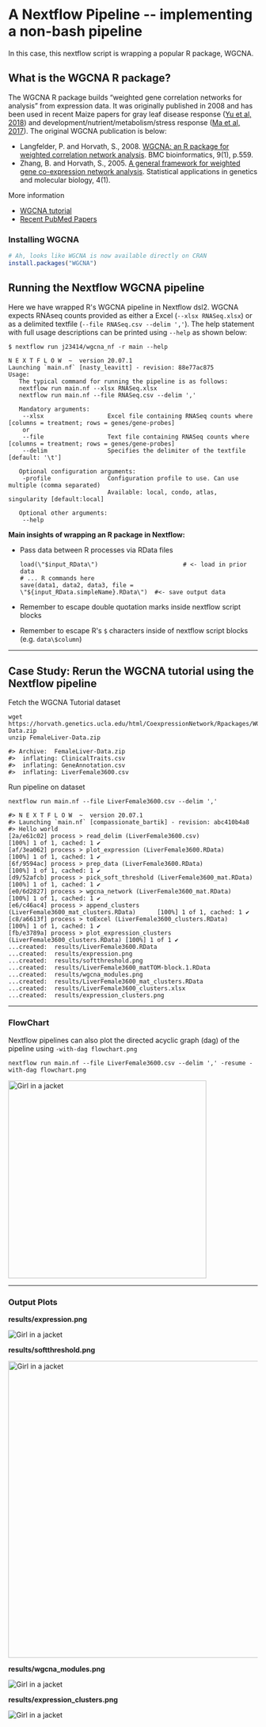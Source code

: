 # A Nextflow Pipeline -- implementing a non-bash pipeline

In this case, this nextflow script is wrapping a popular R package, WGCNA.

## What is the WGCNA R package?

The WGCNA R package builds “weighted gene correlation networks for
analysis” from expression data. It was originally published in 2008 and
has been used in recent Maize papers for gray leaf disease response ([Yu
et
al, 2018](https://bmcgenomics.biomedcentral.com/articles/10.1186/s12864-018-5072-4#Sec2))
and development/nutrient/metabolism/stress response ([Ma et
al, 2017](https://pubmed.ncbi.nlm.nih.gov/28764653/)). The original
WGCNA publication is below:

  - Langfelder, P. and Horvath, S., 2008. [WGCNA: an R package for
    weighted correlation network
    analysis](https://bmcbioinformatics.biomedcentral.com/articles/10.1186/1471-2105-9-559).
    BMC bioinformatics, 9(1), p.559.
  - Zhang, B. and Horvath, S., 2005. [A general framework for weighted
    gene co-expression network
    analysis](https://pubmed.ncbi.nlm.nih.gov/16646834/). Statistical
    applications in genetics and molecular biology, 4(1).

More information

  - [WGCNA
    tutorial](https://horvath.genetics.ucla.edu/html/CoexpressionNetwork/Rpackages/WGCNA/Tutorials/)
  - [Recent PubMed Papers](https://pubmed.ncbi.nlm.nih.gov/?term=wgcna&sort=date)

### Installing WGCNA

``` r
# Ah, looks like WGCNA is now available directly on CRAN
install.packages("WGCNA")
```

## Running the Nextflow WGCNA pipeline

Here we have wrapped R's WGCNA pipeline in Nextflow dsl2. WGCNA expects RNAseq counts provided as either a Excel (`--xlsx RNASeq.xlsx`) or as a delimited textfile (`--file RNASeq.csv --delim ','`). The help statement with full usage descriptions can be printed using `--help` as shown below:

```
$ nextflow run j23414/wgcna_nf -r main --help

N E X T F L O W  ~  version 20.07.1
Launching `main.nf` [nasty_leavitt] - revision: 88e77ac875
Usage:
   The typical command for running the pipeline is as follows:
   nextflow run main.nf --xlsx RNASeq.xlsx
   nextflow run main.nf --file RNASeq.csv --delim ','

   Mandatory arguments:
    --xlsx                  Excel file containing RNASeq counts where [columns = treatment; rows = genes/gene-probes]
    or
    --file                  Text file containing RNASeq counts where [columns = treatment; rows = genes/gene-probes]
    --delim                 Specifies the delimiter of the textfile [default: '\t']

   Optional configuration arguments:
    -profile                Configuration profile to use. Can use multiple (comma separated)
                            Available: local, condo, atlas, singularity [default:local]

   Optional other arguments:
    --help
```

**Main insights of wrapping an R package in Nextflow:**

* Pass data between R processes via RData files

  ```
  load(\"$input_RData\")                        # <- load in prior data
  # ... R commands here
  save(data1, data2, data3, file = \"${input_RData.simpleName}.RData\")  #<- save output data
  ```

* Remember to escape double quotation marks inside nextflow script blocks
* Remember to escape R's `$` characters inside of nextflow script blocks (e.g. `data\$column`)

-----

## Case Study: Rerun the WGCNA tutorial using the Nextflow pipeline

Fetch the WGCNA Tutorial dataset

```
wget https://horvath.genetics.ucla.edu/html/CoexpressionNetwork/Rpackages/WGCNA/Tutorials/FemaleLiver-Data.zip
unzip FemaleLiver-Data.zip

#> Archive:  FemaleLiver-Data.zip
#>  inflating: ClinicalTraits.csv      
#>  inflating: GeneAnnotation.csv      
#>  inflating: LiverFemale3600.csv 
```

Run pipeline on dataset

```
nextflow run main.nf --file LiverFemale3600.csv --delim ','

#> N E X T F L O W  ~  version 20.07.1
#> Launching `main.nf` [compassionate_bartik] - revision: abc410b4a8
#> Hello world
[2a/e61c02] process > read_delim (LiverFemale3600.csv)                          [100%] 1 of 1, cached: 1 ✔
[af/3ea062] process > plot_expression (LiverFemale3600.RData)                   [100%] 1 of 1, cached: 1 ✔
[6f/9594ac] process > prep_data (LiverFemale3600.RData)                         [100%] 1 of 1, cached: 1 ✔
[d9/52afcb] process > pick_soft_threshold (LiverFemale3600_mat.RData)           [100%] 1 of 1, cached: 1 ✔
[e0/6d2827] process > wgcna_network (LiverFemale3600_mat.RData)                 [100%] 1 of 1, cached: 1 ✔
[e6/c46ac4] process > append_clusters (LiverFemale3600_mat_clusters.RData)      [100%] 1 of 1, cached: 1 ✔
[c8/a6613f] process > toExcel (LiverFemale3600_clusters.RData)                  [100%] 1 of 1, cached: 1 ✔
[fb/e3789a] process > plot_expression_clusters (LiverFemale3600_clusters.RData) [100%] 1 of 1 ✔
...created:  results/LiverFemale3600.RData
...created:  results/expression.png
...created:  results/softthreshold.png
...created:  results/LiverFemale3600_matTOM-block.1.RData
...created:  results/wgcna_modules.png
...created:  results/LiverFemale3600_mat_clusters.RData
...created:  results/LiverFemale3600_clusters.xlsx
...created:  results/expression_clusters.png
```

-----

### FlowChart

Nextflow pipelines can also plot the directed acyclic graph (dag) of the pipeline using `-with-dag flowchart.png`

```
nextflow run main.nf --file LiverFemale3600.csv --delim ',' -resume -with-dag flowchart.png
```

<img src="imgs/flowchart.png" alt="Girl in a jacket" width=400/>


-----

### Output Plots

**results/expression.png**

<img src="imgs/expression.png" alt="Girl in a jacket" />

**results/softthreshold.png**

<img src="imgs/softthreshold.png" alt="Girl in a jacket" width=600/>

**results/wgcna_modules.png**

<img src="imgs/wgcna_modules.png" alt="Girl in a jacket" />


**results/expression_clusters.png**

<img src="imgs/expression_clusters.png" alt="Girl in a jacket" />
